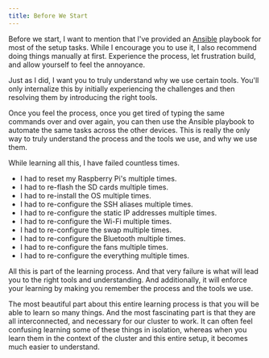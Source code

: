 ```yaml
---
title: Before We Start
---
```


Before we start, I want to mention that I've provided an [Ansible](../ansible/automation-with-ansible.md) playbook for most of the setup tasks. While I encourage you to use it, I also recommend doing things manually at first. Experience the process, let frustration build, and allow yourself to feel the annoyance.

Just as I did, I want you to truly understand why we use certain tools. You'll only internalize this by initially experiencing the challenges and then resolving them by introducing the right tools.

Once you feel the process, once you get tired of typing the same commands over and over again, you can then use the Ansible playbook to automate the same tasks across the other devices. This is really the only way to truly understand the process and the tools we use, and why we use them.

While learning all this, I have failed countless times.

- I had to reset my Raspberry Pi's multiple times.
- I had to re-flash the SD cards multiple times.
- I had to re-install the OS multiple times.
- I had to re-configure the SSH aliases multiple times.
- I had to re-configure the static IP addresses multiple times.
- I had to re-configure the Wi-Fi multiple times.
- I had to re-configure the swap multiple times.
- I had to re-configure the Bluetooth multiple times.
- I had to re-configure the fans multiple times.
- I had to re-configure the everything multiple times.

All this is part of the learning process. And that very failure is what will lead you to the right tools and understanding. And additionally, it will enforce your learning by making you remember the process and the tools we use.

The most beautiful part about this entire learning process is that you will be able to learn so many things. And the most fascinating part is that they are all interconnected, and necessary for our cluster to work. It can often feel confusing learning some of these things in isolation, whereas when you learn them in the context of the cluster and this entire setup, it becomes much easier to understand.
